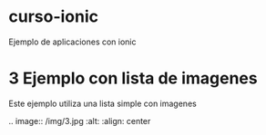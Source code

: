# curso-ionic
Ejemplo de aplicaciones con ionic

# 3 Ejemplo con lista de imagenes
Este ejemplo utiliza una lista simple con imagenes

.. image:: /img/3.jpg
  :alt:
  :align: center

